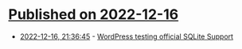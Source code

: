 # [Published on 2022-12-16](index.md)

* [2022-12-16, 21:36:45](https://news.ycombinator.com/item?id=34020786) - [WordPress testing official SQLite Support](https://github.com/WordPress/performance/pull/547)
